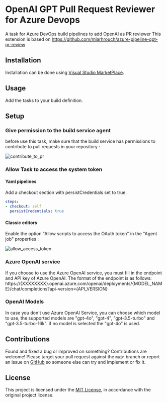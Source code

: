 # OpenAI GPT Pull Request Reviewer for Azure Devops
A task for Azure DevOps build pipelines to add OpenAI as PR reviewer
This extension is based on https://github.com/mlarhrouch/azure-pipeline-gpt-pr-review 

## Installation

Installation can be done using [Visual Studio MarketPlace](https://marketplace.visualstudio.com/items?itemName=mcdonnell-john.OpenAIPRReviewer).

## Usage

Add the tasks to your build definition.

## Setup

### Give permission to the build service agent

before use this task, make sure that the build service has permissions to contribute to pull requests in your repository :

![contribute_to_pr](https://github.com/mcdonnell-john/azure-pipeline-gpt-pr-review/blob/main/images/contribute_to_pr.png?raw=true)

### Allow Task to access the system token

#### Yaml pipelines 

Add a checkout section with persistCredentials set to true.

```yaml
steps:
- checkout: self
  persistCredentials: true
```

#### Classic editors 

Enable the option "Allow scripts to access the OAuth token" in the "Agent job" properties :

![allow_access_token](https://github.com/mcdonnell-john/azure-pipeline-gpt-pr-review/blob/main/images/allow_access_token.png?raw=true)

### Azure OpenAI service

If you choose to use the Azure OpenAI service, you must fill in the endpoint and API key of Azure OpenAI. The format of the endpoint is as follows: https://{XXXXXXXX}.openai.azure.com/openai/deployments/{MODEL_NAME}/chat/completions?api-version={API_VERSION}


### OpenAI Models

In case you don't use Azure OpenAI Service, you can choose which model to use, the supported models are "gpt-4o", "gpt-4", "gpt-3.5-turbo" and "gpt-3.5-turbo-16k". if no model is selected the "gpt-4o" is used.

## Contributions

Found and fixed a bug or improved on something? Contributions are welcome! Please target your pull request against the `main` branch or report an issue on [GitHub](https://github.com/mcdonnell-john/azure-pipeline-gpt-pr-review/issues) so someone else can try and implement or fix it.

## License
This project is licensed under the [MIT License](https://raw.githubusercontent.com/mcdonnell-john/azure-pipeline-gpt-pr-review/main/LICENSE), in accordance with the original project license.